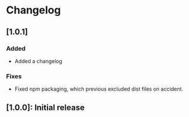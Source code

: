 # Changelog

## [1.0.1]

### Added

- Added a changelog

### Fixes

- Fixed npm packaging, which previous excluded dist files on accident.

## [1.0.0]: Initial release
